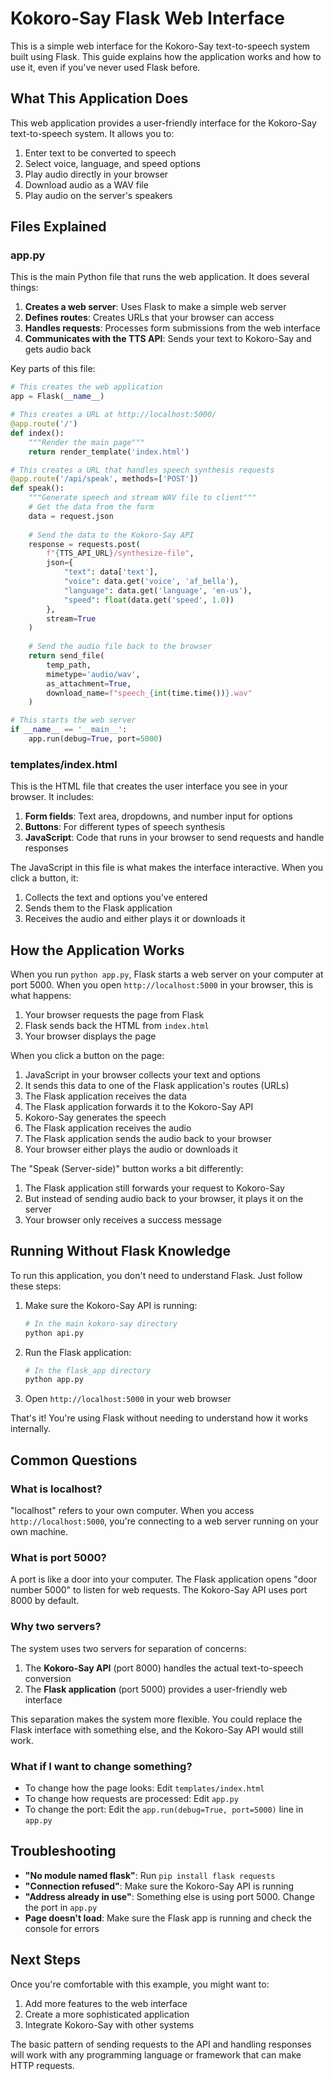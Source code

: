# Kokoro-Say Flask Web Interface

This is a simple web interface for the Kokoro-Say text-to-speech system built using Flask. This guide explains how the application works and how to use it, even if you've never used Flask before.

## What This Application Does

This web application provides a user-friendly interface for the Kokoro-Say text-to-speech system. It allows you to:

1. Enter text to be converted to speech
2. Select voice, language, and speed options
3. Play audio directly in your browser
4. Download audio as a WAV file
5. Play audio on the server's speakers

## Files Explained

### app.py

This is the main Python file that runs the web application. It does several things:

1. **Creates a web server**: Uses Flask to make a simple web server
2. **Defines routes**: Creates URLs that your browser can access
3. **Handles requests**: Processes form submissions from the web interface
4. **Communicates with the TTS API**: Sends your text to Kokoro-Say and gets audio back

Key parts of this file:

```python
# This creates the web application
app = Flask(__name__)

# This creates a URL at http://localhost:5000/
@app.route('/')
def index():
    """Render the main page"""
    return render_template('index.html')

# This creates a URL that handles speech synthesis requests
@app.route('/api/speak', methods=['POST'])
def speak():
    """Generate speech and stream WAV file to client"""
    # Get the data from the form
    data = request.json
    
    # Send the data to the Kokoro-Say API
    response = requests.post(
        f"{TTS_API_URL}/synthesize-file",
        json={
            "text": data['text'],
            "voice": data.get('voice', 'af_bella'),
            "language": data.get('language', 'en-us'),
            "speed": float(data.get('speed', 1.0))
        },
        stream=True
    )
    
    # Send the audio file back to the browser
    return send_file(
        temp_path,
        mimetype='audio/wav',
        as_attachment=True,
        download_name=f"speech_{int(time.time())}.wav"
    )

# This starts the web server
if __name__ == '__main__':
    app.run(debug=True, port=5000)
```

### templates/index.html

This is the HTML file that creates the user interface you see in your browser. It includes:

1. **Form fields**: Text area, dropdowns, and number input for options
2. **Buttons**: For different types of speech synthesis
3. **JavaScript**: Code that runs in your browser to send requests and handle responses

The JavaScript in this file is what makes the interface interactive. When you click a button, it:

1. Collects the text and options you've entered
2. Sends them to the Flask application
3. Receives the audio and either plays it or downloads it

## How the Application Works

When you run `python app.py`, Flask starts a web server on your computer at port 5000. When you open `http://localhost:5000` in your browser, this is what happens:

1. Your browser requests the page from Flask
2. Flask sends back the HTML from `index.html`
3. Your browser displays the page

When you click a button on the page:

1. JavaScript in your browser collects your text and options
2. It sends this data to one of the Flask application's routes (URLs)
3. The Flask application receives the data
4. The Flask application forwards it to the Kokoro-Say API
5. Kokoro-Say generates the speech
6. The Flask application receives the audio
7. The Flask application sends the audio back to your browser
8. Your browser either plays the audio or downloads it

The "Speak (Server-side)" button works a bit differently:

1. The Flask application still forwards your request to Kokoro-Say
2. But instead of sending audio back to your browser, it plays it on the server
3. Your browser only receives a success message

## Running Without Flask Knowledge

To run this application, you don't need to understand Flask. Just follow these steps:

1. Make sure the Kokoro-Say API is running:
   ```bash
   # In the main kokoro-say directory
   python api.py
   ```

2. Run the Flask application:
   ```bash
   # In the flask_app directory
   python app.py
   ```

3. Open `http://localhost:5000` in your web browser

That's it! You're using Flask without needing to understand how it works internally.

## Common Questions

### What is localhost?

"localhost" refers to your own computer. When you access `http://localhost:5000`, you're connecting to a web server running on your own machine.

### What is port 5000?

A port is like a door into your computer. The Flask application opens "door number 5000" to listen for web requests. The Kokoro-Say API uses port 8000 by default.

### Why two servers?

The system uses two servers for separation of concerns:

1. The **Kokoro-Say API** (port 8000) handles the actual text-to-speech conversion
2. The **Flask application** (port 5000) provides a user-friendly web interface

This separation makes the system more flexible. You could replace the Flask interface with something else, and the Kokoro-Say API would still work.

### What if I want to change something?

- To change how the page looks: Edit `templates/index.html`
- To change how requests are processed: Edit `app.py`
- To change the port: Edit the `app.run(debug=True, port=5000)` line in `app.py`

## Troubleshooting

- **"No module named flask"**: Run `pip install flask requests`
- **"Connection refused"**: Make sure the Kokoro-Say API is running
- **"Address already in use"**: Something else is using port 5000. Change the port in `app.py`
- **Page doesn't load**: Make sure the Flask app is running and check the console for errors

## Next Steps

Once you're comfortable with this example, you might want to:

1. Add more features to the web interface
2. Create a more sophisticated application
3. Integrate Kokoro-Say with other systems

The basic pattern of sending requests to the API and handling responses will work with any programming language or framework that can make HTTP requests.
